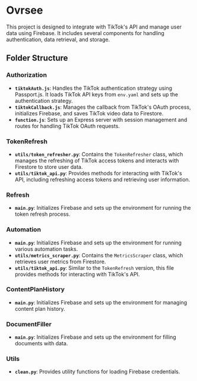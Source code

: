 # Ovrsee

This project is designed to integrate with TikTok's API and manage user data using Firebase. It includes several components for handling authentication, data retrieval, and storage.

## Folder Structure

### Authorization

- **`tiktokAuth.js`**: Handles the TikTok authentication strategy using Passport.js. It loads TikTok API keys from `env.yaml` and sets up the authentication strategy.
- **`tiktokCallback.js`**: Manages the callback from TikTok's OAuth process, initializes Firebase, and saves TikTok video data to Firestore.
- **`function.js`**: Sets up an Express server with session management and routes for handling TikTok OAuth requests.

### TokenRefresh

- **`utils/token_refresher.py`**: Contains the `TokenRefresher` class, which manages the refreshing of TikTok access tokens and interacts with Firestore to store user data.
- **`utils/tiktok_api.py`**: Provides methods for interacting with TikTok's API, including refreshing access tokens and retrieving user information.

### Refresh

- **`main.py`**: Initializes Firebase and sets up the environment for running the token refresh process.

### Automation

- **`main.py`**: Initializes Firebase and sets up the environment for running various automation tasks.
- **`utils/metrics_scraper.py`**: Contains the `MetricsScraper` class, which retrieves user metrics from Firestore.
- **`utils/tiktok_api.py`**: Similar to the `TokenRefresh` version, this file provides methods for interacting with TikTok's API.

### ContentPlanHistory

- **`main.py`**: Initializes Firebase and sets up the environment for managing content plan history.

### DocumentFiller

- **`main.py`**: Initializes Firebase and sets up the environment for filling documents with data.

### Utils

- **`clean.py`**: Provides utility functions for loading Firebase credentials.

